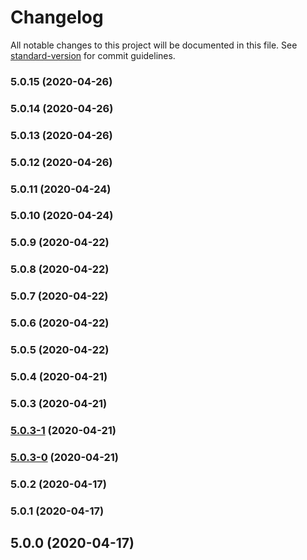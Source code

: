 # Changelog

All notable changes to this project will be documented in this file. See [standard-version](https://github.com/conventional-changelog/standard-version) for commit guidelines.

### 5.0.15 (2020-04-26)

### 5.0.14 (2020-04-26)

### 5.0.13 (2020-04-26)

### 5.0.12 (2020-04-26)

### 5.0.11 (2020-04-24)

### 5.0.10 (2020-04-24)

### 5.0.9 (2020-04-22)

### 5.0.8 (2020-04-22)

### 5.0.7 (2020-04-22)

### 5.0.6 (2020-04-22)

### 5.0.5 (2020-04-22)

### 5.0.4 (2020-04-21)

### 5.0.3 (2020-04-21)

### [5.0.3-1](https://github.com/americanexpress/one-app/compare/v5.0.2-prerelease...v5.0.3-1) (2020-04-21)

### [5.0.3-0](https://github.com/americanexpress/one-app/compare/v5.0.2-prerelease...v5.0.3-0) (2020-04-21)

### 5.0.2 (2020-04-17)

### 5.0.1 (2020-04-17)

## 5.0.0 (2020-04-17)
